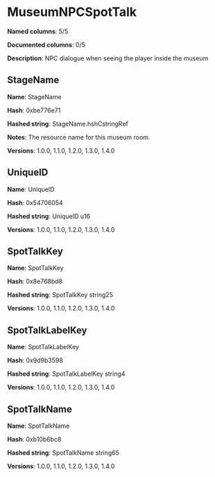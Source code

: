 # MuseumNPCSpotTalk
**Named columns**: 5/5

**Documented columns**: 0/5

**Description**: NPC dialogue when seeing the player inside the museum
## StageName

**Name**: StageName

**Hash**: 0xbe776e71

**Hashed string**: StageName.hshCstringRef

**Notes**: The resource name for this museum room.

**Versions**: 1.0.0, 1.1.0, 1.2.0, 1.3.0, 1.4.0

## UniqueID

**Name**: UniqueID

**Hash**: 0x54706054

**Hashed string**: UniqueID u16

**Versions**: 1.0.0, 1.1.0, 1.2.0, 1.3.0, 1.4.0

## SpotTalkKey

**Name**: SpotTalkKey

**Hash**: 0x8e768bd8

**Hashed string**: SpotTalkKey string25

**Versions**: 1.0.0, 1.1.0, 1.2.0, 1.3.0, 1.4.0

## SpotTalkLabelKey

**Name**: SpotTalkLabelKey

**Hash**: 0x9d9b3598

**Hashed string**: SpotTalkLabelKey string4

**Versions**: 1.0.0, 1.1.0, 1.2.0, 1.3.0, 1.4.0

## SpotTalkName

**Name**: SpotTalkName

**Hash**: 0xb10b6bc8

**Hashed string**: SpotTalkName string65

**Versions**: 1.0.0, 1.1.0, 1.2.0, 1.3.0, 1.4.0

